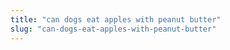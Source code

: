 ```yaml
---
title: "can dogs eat apples with peanut butter"
slug: "can-dogs-eat-apples-with-peanut-butter"
---
```


